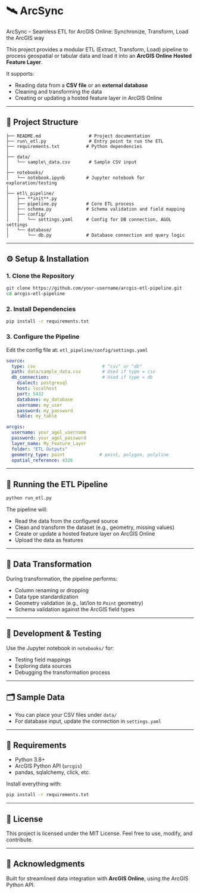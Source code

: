 # 🛰️ ArcSync
ArcSync – Seamless ETL for ArcGIS Online:
Synchronize, Transform, Load the ArcGIS way

This project provides a modular ETL (Extract, Transform, Load) pipeline to process geospatial or tabular data and load it into an **ArcGIS Online Hosted Feature Layer**.

It supports:
- Reading data from a **CSV file** or an **external database**
- Cleaning and transforming the data
- Creating or updating a hosted feature layer in ArcGIS Online

---

## 📁 Project Structure

```.
├── README.md                  # Project documentation
├── run\_etl.py                # Entry point to run the ETL
├── requirements.txt          # Python dependencies
│
├── data/
│   └── sample\_data.csv       # Sample CSV input
│
├── notebooks/
│   └── notebook.ipynb        # Jupyter notebook for exploration/testing
│
├── etl\_pipeline/
│   ├── **init**.py
│   ├── pipeline.py           # Core ETL process
│   ├── schema.py             # Schema validation and field mapping
│   ├── config/
│   │   └── settings.yaml     # Config for DB connection, AGOL settings
│   └── database/
│       └── db.py             # Database connection and query logic

````

---

## ⚙️ Setup & Installation

### 1. Clone the Repository
```bash
git clone https://github.com/your-username/arcgis-etl-pipeline.git
cd arcgis-etl-pipeline
````

### 2. Install Dependencies

```bash
pip install -r requirements.txt
```

### 3. Configure the Pipeline

Edit the config file at: `etl_pipeline/config/settings.yaml`

```yaml
source:
  type: csv                         # "csv" or "db"
  path: data/sample_data.csv        # Used if type = csv
  db_connection:                    # Used if type = db
    dialect: postgresql
    host: localhost
    port: 5432
    database: my_database
    username: my_user
    password: my_password
    table: my_table

arcgis:
  username: your_agol_username
  password: your_agol_password
  layer_name: My_Feature_Layer
  folder: "ETL Outputs"
  geometry_type: point             # point, polygon, polyline
  spatial_reference: 4326
```

---

## 🚀 Running the ETL Pipeline

```bash
python run_etl.py
```

The pipeline will:

* Read the data from the configured source
* Clean and transform the dataset (e.g., geometry, missing values)
* Create or update a hosted feature layer on ArcGIS Online
* Upload the data as features

---

## 🧹 Data Transformation

During transformation, the pipeline performs:

* Column renaming or dropping
* Data type standardization
* Geometry validation (e.g., lat/lon to `Point` geometry)
* Schema validation against the ArcGIS field types

---

## 🧪 Development & Testing

Use the Jupyter notebook in `notebooks/` for:

* Testing field mappings
* Exploring data sources
* Debugging the transformation process

---

## 🗂️ Sample Data

* You can place your CSV files under `data/`
* For database input, update the connection in `settings.yaml`

---

## 📌 Requirements

* Python 3.8+
* ArcGIS Python API (`arcgis`)
* pandas, sqlalchemy, click, etc.

Install everything with:

```bash
pip install -r requirements.txt
```

---

## 📜 License

This project is licensed under the MIT License. Feel free to use, modify, and contribute.

---

## 🙌 Acknowledgments

Built for streamlined data integration with **ArcGIS Online**, using the ArcGIS Python API.
